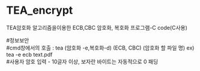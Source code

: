 # TEA_encrypt
TEA암호화 알고리즘을이용한 ECB,CBC 암호화, 복호화 프로그램-C code(C사용)



#정보보안     
#cmd창에서의 호출 : tea (암호화 -e,복호화-d) (ECB, CBC) (암호화 할 파일 명) ex) tea -e ecb text.pdf    
#사용자 암호 입력 - 10글자 이상, 보자란 바이트는 자동적으로 0 패딩
